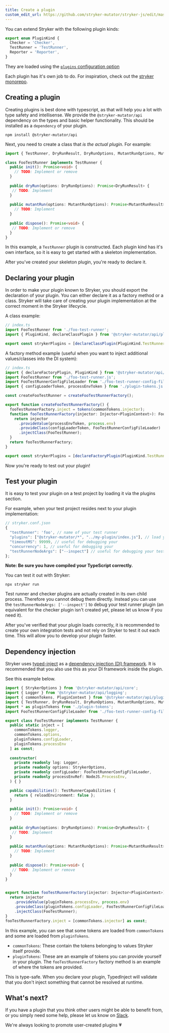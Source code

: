 ```yaml
---
title: Create a plugin
custom_edit_url: https://github.com/stryker-mutator/stryker-js/edit/master/docs/guides/create-a-plugin.md
---
```


You can extend Stryker with the following plugin kinds:

```ts
export enum PluginKind {
  Checker = 'Checker',
  TestRunner = 'TestRunner',
  Reporter = 'Reporter',
}
```

They are loaded using the [`plugins` configuration option](../configuration#plugins-string)

Each plugin has it's own job to do. For inspiration, check out the [stryker monorepo](https://github.com/stryker-mutator/stryker-js/tree/master/packages).

## Creating a plugin

Creating plugins is best done with typescript, as that will help you a lot with type safety and intellisense.
We provide the `@stryker-mutator/api` dependency on the types and basic helper functionality. This should be installed as a `dependency` of your plugin. 

```shell
npm install @stryker-mutator/api
```

Next, you need to create a class that _is the actual plugin_. For example:

```ts
import { TestRunner, DryRunResult, DryRunOptions, MutantRunOptions, MutantRunResult } from '@stryker-mutator/api/test-runner';

class FooTestRunner implements TestRunner {
  public init(): Promise<void> {
    // TODO: Implement or remove
  }
  
  public dryRun(options: DryRunOptions): Promise<DryRunResult> {
   // TODO: Implement
  }
  
  public mutantRun(options: MutantRunOptions): Promise<MutantRunResult> {
    // TODO: Implement
  }
  
  public dispose(): Promise<void> {
   // TODO: Implement or remove
  }
}
```

In this example, a `TestRunner` plugin is constructed. Each plugin kind has it's own interface, so it is easy to get started with a skeleton implementation.

After you've created your skeleton plugin, you're ready to declare it.

## Declaring your plugin

In order to make your plugin known to Stryker, you should export the declaration of your plugin. You can either declare it as a factory method or a class. 
Stryker will take care of creating your plugin implementation at the correct moment in the Stryker lifecycle. 

A class example:

```ts
// index.ts
import FooTestRunner from './foo-test-runner';
import { PluginKind, declareClassPlugin } from '@stryker-mutator/api/plugin';

export const strykerPlugins = [declareClassPlugin(PluginKind.TestRunner, 'foo', FooTestRunner)];
```

A factory method example (useful when you want to inject additional values/classes into the DI system):

```ts
// index.ts
import { declareFactoryPlugin, PluginKind } from '@stryker-mutator/api/plugin';
import FooTestRunner from './foo-test-runner.js';
import FooTestRunnerConfigFileLoader from './foo-test-runner-config-file-loader.js';
import { configLoaderToken, processEnvToken } from './plugin-tokens.js';

const createFooTestRunner = createFooTestRunnerFactory();

export function createFooTestRunnerFactory() {
  fooTestRunnerFactory.inject = tokens(commonTokens.injector);
  function fooTestRunnerFactory(injector: Injector<PluginContext>): FooTestRunner {
    return injector
      .provideValue(processEnvToken, process.env)
      .provideClass(configLoaderToken, FooTestRunnerConfigFileLoader)
      .injectClass(FooTestRunner);
  }
  return fooTestRunnerFactory;
}

export const strykerPlugins = [declareFactoryPlugin(PluginKind.TestRunner, 'foo', createFooTestRunner)];
```

Now you're ready to test out your plugin!

## Test your plugin

It is easy to test your plugin on a test project by loading it via the plugins section.

For example, when your test project resides next to your plugin implementation:

```js
// stryker.conf.json
{
  "testRunner": 'foo', // name of your test runner
  "plugins": ["@stryker-mutator/*", "../my-plugin/index.js"], // load your test runner here
  "timeoutMS": 99999, // useful for debugging your  
  "concurrency": 1, // useful for debugging your 
  "testRunnerNodeArgs": ["--inspect"] // useful for debugging your test runner plugin
};
```

**Note: Be sure you have compiled your TypeScript correctly.**

You can test it out with Stryker:

```shell
npx stryker run
```

Test runner and checker plugins are actually created in its own child process. Therefore you cannot debug them directly. Instead you can use the `testRunnerNodeArgs: ['--inspect']` to debug your test runner plugin (an equivalent for the checker plugin isn't created yet, please let us know if you need it).

After you've verified that your plugin loads correctly, it is recommended to create your own integration tests and not rely on Stryker to test it out each time. This will allow you to develop your plugin faster.

## Dependency injection

Stryker uses [typed-inject](https://github.com/nicojs/typed-inject#readme) as a [dependency injection (DI) framework](https://medium.com/@jansennico/advanced-typescript-type-safe-dependency-injection-873426e2cc96).
It is recommended that you also use this as your DI framework inside the plugin.

See this example below. 

```ts
import { StrykerOptions } from '@stryker-mutator/api/core';
import { Logger } from '@stryker-mutator/api/logging';
import { commonTokens, PluginContext } from '@stryker-mutator/api/plugin';
import { TestRunner, DryRunResult, DryRunOptions, MutantRunOptions, MutantRunResult, TestRunnerCapabilities } from '@stryker-mutator/api/test-runner';
import * as pluginTokens from './plugin-tokens';
import FooTestRunnerConfigFileLoader from './foo-test-runner-config-file-loader';

export class FooTestRunner implements TestRunner {
  public static inject = [
    commonTokens.logger,
    commonTokens.options,
    pluginTokens.configLoader,
    pluginTokens.processEnv
  ] as const;
  
  constructor(
    private readonly log: Logger,
    private readonly options: StrykerOptions,
    private readonly configLoader: FooTestRunnerConfigFileLoader,
    private readonly processEnvRef: NodeJS.ProcessEnv,
  ) { }

  public capabilities(): TestRunnerCapabilities {
    return { reloadEnvironment: false };
  }

  public init(): Promise<void> {
    // TODO: Implement or remove
  }
  
  public dryRun(options: DryRunOptions): Promise<DryRunResult> {
   // TODO: Implement
  }
  
  public mutantRun(options: MutantRunOptions): Promise<MutantRunResult> {
    // TODO: Implement
  }
  
  public dispose(): Promise<void> {
   // TODO: Implement or remove
  }
}


export function fooTestRunnerFactory(injector: Injector<PluginContext>) {
  return injector
    .provideValue(pluginTokens.processEnv, process.env)
    .provideClass(pluginTokens.configLoader, FooTestRunnerConfigFileLoader)
    .injectClass(FooTestRunner);
}
fooTestRunnerFactory.inject = [commonTokens.injector] as const;
```

In this example, you can see that some tokens are loaded from `commonTokens` and some are loaded from `pluginTokens`.

* `commonTokens`: These contain the tokens belonging to values Stryker itself provide.
* `pluginTokens`: These are an example of tokens you can provide yourself in your plugin. The `fooTestRunnerFactory` factory method is an example of where the tokens are provided.

This is type-safe. When you declare your plugin, TypedInject will validate that you don't inject something that cannot be resolved at runtime.

## What's next?

If you have a plugin that you think other users might be able to benefit from, or you simply need some help, please let us know on [Slack](https://join.slack.com/t/stryker-mutator/shared_invite/enQtOTUyMTYyNTg1NDQ0LTU4ODNmZDlmN2I3MmEyMTVhYjZlYmJkOThlNTY3NTM1M2QxYmM5YTM3ODQxYmJjY2YyYzllM2RkMmM1NjNjZjM). 

We're always looking to promote user-created plugins 💗

